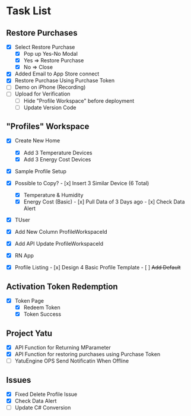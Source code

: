 # Task List

## Restore Purchases

- [x] Select Restore Purchase
  - [x] Pop up Yes-No Modal
  - [x] Yes => Restore Purchase
  - [x] No => Close
- [x] Added Email to App Store connect
- [x] Restore Purchase Using Purchase Token
- [ ] Demo on iPhone (Recording)
- [ ] Upload for Verification
  - [ ] Hide "Profile Workspace" before deployment
  - [ ] Update Version Code

## "Profiles" Workspace

- [x] Create New Home
  - [x] Add 3 Temperature Devices
  - [x] Add 3 Energy Cost Devices

- [x]  Sample Profile Setup
  - [x]  Possible to Copy?
    - [x]  Insert 3 Similar Device (6 Total)
      - [x]  Temperature & Humidity
      - [x]  Energy Cost (Basic)
    - [x]  Pull Data of 3 Days ago
    - [x]  Check Data Alert

- [x]  TUser
  - [x]  Add New Column ProfileWorkspaceId
  - [x]  Add API Update ProfileWorkspaceId

- [x]  RN App
  - [x]  Profile Listing
    - [x]  Design 4 Basic Profile Template
    - [ ]  ~~Add Default~~

## Activation Token Redemption

- [x] Token Page
  - [x] Redeem Token
  - [x] Token Success

## Project Yatu

- [x] API Function for Returning MParameter
- [x] API Function for restoring purchases using Purchase Token
- [ ] YatuEngine OPS Send Notificatin When Offline

## Issues

- [x] Fixed Delete Profile Issue
- [x] Check Data Alert
- [ ]  Update C# Conversion
